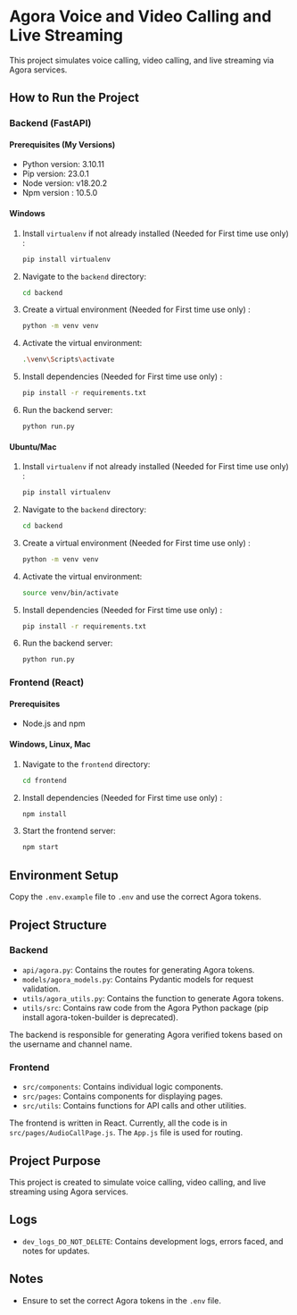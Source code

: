 # Agora Voice and Video Calling and Live Streaming

This project simulates voice calling, video calling, and live streaming via Agora services.

## How to Run the Project

### Backend (FastAPI)

#### Prerequisites (My Versions)
- Python version: 3.10.11
- Pip version: 23.0.1
- Node version: v18.20.2
- Npm version : 10.5.0

#### Windows
1. Install `virtualenv` if not already installed (Needed for First time use only) :
    ```sh
    pip install virtualenv
    ```
2. Navigate to the `backend` directory:
    ```sh
    cd backend
    ```
3. Create a virtual environment (Needed for First time use only) :
    ```sh
    python -m venv venv
    ```
4. Activate the virtual environment:
    ```sh
    .\venv\Scripts\activate
    ```
5. Install dependencies (Needed for First time use only) :
    ```sh
    pip install -r requirements.txt
    ```
6. Run the backend server:
    ```sh
    python run.py
    ```

#### Ubuntu/Mac
1. Install `virtualenv` if not already installed (Needed for First time use only) :
    ```sh
    pip install virtualenv
    ```
2. Navigate to the `backend` directory:
    ```sh
    cd backend
    ```
3. Create a virtual environment (Needed for First time use only) :
    ```sh
    python -m venv venv
    ```
4. Activate the virtual environment:
    ```sh
    source venv/bin/activate
    ```
5. Install dependencies (Needed for First time use only) :
    ```sh
    pip install -r requirements.txt
    ```
6. Run the backend server:
    ```sh
    python run.py
    ```

### Frontend (React)

#### Prerequisites
- Node.js and npm

#### Windows, Linux, Mac
1. Navigate to the `frontend` directory:
    ```sh
    cd frontend
    ```
2. Install dependencies (Needed for First time use only) :
    ```sh
    npm install
    ```
3. Start the frontend server:
    ```sh
    npm start
    ```

## Environment Setup

Copy the `.env.example` file to `.env` and use the correct Agora tokens.

## Project Structure

### Backend

- `api/agora.py`: Contains the routes for generating Agora tokens.
- `models/agora_models.py`: Contains Pydantic models for request validation.
- `utils/agora_utils.py`: Contains the function to generate Agora tokens.
- `utils/src`: Contains raw code from the Agora Python package (pip install agora-token-builder is deprecated).

The backend is responsible for generating Agora verified tokens based on the username and channel name.

### Frontend

- `src/components`: Contains individual logic components.
- `src/pages`: Contains components for displaying pages.
- `src/utils`: Contains functions for API calls and other utilities.

The frontend is written in React. Currently, all the code is in `src/pages/AudioCallPage.js`. The `App.js` file is used for routing.

## Project Purpose

This project is created to simulate voice calling, video calling, and live streaming using Agora services.

## Logs

- `dev_logs_DO_NOT_DELETE`: Contains development logs, errors faced, and notes for updates.

## Notes

- Ensure to set the correct Agora tokens in the `.env` file.
